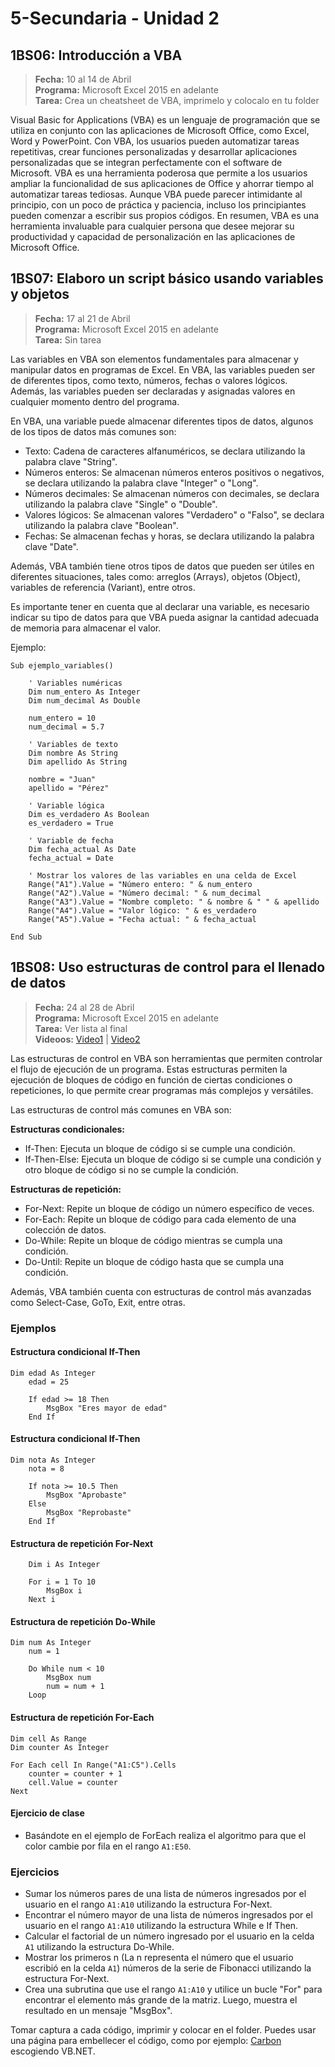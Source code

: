 # 5-Secundaria - Unidad 2

## 1BS06: Introducción a VBA

> **Fecha:** 10 al 14 de Abril<br> **Programa:** Microsoft Excel 2015 en adelante<br> **Tarea:** Crea un cheatsheet de VBA, imprimelo y colocalo en tu folder<br>

Visual Basic for Applications (VBA) es un lenguaje de programación que se utiliza en conjunto con las aplicaciones de Microsoft Office, como Excel, Word y PowerPoint. Con VBA, los usuarios pueden automatizar tareas repetitivas, crear funciones personalizadas y desarrollar aplicaciones personalizadas que se integran perfectamente con el software de Microsoft. VBA es una herramienta poderosa que permite a los usuarios ampliar la funcionalidad de sus aplicaciones de Office y ahorrar tiempo al automatizar tareas tediosas. Aunque VBA puede parecer intimidante al principio, con un poco de práctica y paciencia, incluso los principiantes pueden comenzar a escribir sus propios códigos. En resumen, VBA es una herramienta invaluable para cualquier persona que desee mejorar su productividad y capacidad de personalización en las aplicaciones de Microsoft Office.


## 1BS07: Elaboro un script básico usando variables y objetos

> **Fecha:** 17 al 21 de Abril<br> **Programa:** Microsoft Excel 2015 en adelante<br> **Tarea:** Sin tarea<br> 

Las variables en VBA son elementos fundamentales para almacenar y manipular datos en programas de Excel. En VBA, las variables pueden ser de diferentes tipos, como texto, números, fechas o valores lógicos. Además, las variables pueden ser declaradas y asignadas valores en cualquier momento dentro del programa.

En VBA, una variable puede almacenar diferentes tipos de datos, algunos de los tipos de datos más comunes son:

- Texto: Cadena de caracteres alfanuméricos, se declara utilizando la palabra clave "String".
- Números enteros: Se almacenan números enteros positivos o negativos, se declara utilizando la palabra clave "Integer" o "Long".
- Números decimales: Se almacenan números con decimales, se declara utilizando la palabra clave "Single" o "Double".
- Valores lógicos: Se almacenan valores "Verdadero" o "Falso", se declara utilizando la palabra clave "Boolean".
- Fechas: Se almacenan fechas y horas, se declara utilizando la palabra clave "Date".

Además, VBA también tiene otros tipos de datos que pueden ser útiles en diferentes situaciones, tales como: arreglos (Arrays), objetos (Object), variables de referencia (Variant), entre otros.

Es importante tener en cuenta que al declarar una variable, es necesario indicar su tipo de datos para que VBA pueda asignar la cantidad adecuada de memoria para almacenar el valor.

Ejemplo:

```visual-basic
Sub ejemplo_variables()
    
    ' Variables numéricas
    Dim num_entero As Integer
    Dim num_decimal As Double
    
    num_entero = 10
    num_decimal = 5.7
    
    ' Variables de texto
    Dim nombre As String
    Dim apellido As String
    
    nombre = "Juan"
    apellido = "Pérez"
    
    ' Variable lógica
    Dim es_verdadero As Boolean
    es_verdadero = True
    
    ' Variable de fecha
    Dim fecha_actual As Date
    fecha_actual = Date
    
    ' Mostrar los valores de las variables en una celda de Excel
    Range("A1").Value = "Número entero: " & num_entero
    Range("A2").Value = "Número decimal: " & num_decimal
    Range("A3").Value = "Nombre completo: " & nombre & " " & apellido
    Range("A4").Value = "Valor lógico: " & es_verdadero
    Range("A5").Value = "Fecha actual: " & fecha_actual
    
End Sub

```

<div class="currentTheme">

## 1BS08: Uso estructuras de control para el llenado de datos

> **Fecha:** 24 al 28 de Abril<br> **Programa:** Microsoft Excel 2015 en adelante<br> **Tarea:** Ver lista al final<br> **Videoos:** [Video1](https://www.youtube.com/watch?v=xTn0LQZ_VpQ) | [Video2](https://www.youtube.com/watch?v=WbOaRkigzzc)

Las estructuras de control en VBA son herramientas que permiten controlar el flujo de ejecución de un programa. Estas estructuras permiten la ejecución de bloques de código en función de ciertas condiciones o repeticiones, lo que permite crear programas más complejos y versátiles.

Las estructuras de control más comunes en VBA son:

**Estructuras condicionales:**

- If-Then: Ejecuta un bloque de código si se cumple una condición.
- If-Then-Else: Ejecuta un bloque de código si se cumple una condición y otro bloque de código si no se cumple la condición.

**Estructuras de repetición:**

- For-Next: Repite un bloque de código un número específico de veces.
- For-Each: Repite un bloque de código para cada elemento de una colección de datos.
- Do-While: Repite un bloque de código mientras se cumpla una condición.
- Do-Until: Repite un bloque de código hasta que se cumpla una condición.

Además, VBA también cuenta con estructuras de control más avanzadas como Select-Case, GoTo, Exit, entre otras.

### Ejemplos

#### Estructura condicional If-Then

```visual-basic
Dim edad As Integer
    edad = 25
    
    If edad >= 18 Then
        MsgBox "Eres mayor de edad"
    End If
```

#### Estructura condicional If-Then

```visual-basic
Dim nota As Integer
    nota = 8
    
    If nota >= 10.5 Then
        MsgBox "Aprobaste"
    Else
        MsgBox "Reprobaste"
    End If
```
#### Estructura de repetición For-Next

```visual-basic
    Dim i As Integer
    
    For i = 1 To 10
        MsgBox i
    Next i
```

#### Estructura de repetición Do-While

```visual-basic
Dim num As Integer
    num = 1
    
    Do While num < 10
        MsgBox num
        num = num + 1
    Loop
```

#### Estructura de repetición For-Each

```visual-basic
Dim cell As Range
Dim counter As Integer
 
For Each cell In Range("A1:C5").Cells
    counter = counter + 1
    cell.Value = counter
Next
```

#### Ejercicio de clase

- Basándote en el ejemplo de ForEach realiza el algoritmo para que el color cambie por fila en el rango <code>A1:E50</code>.

### Ejercicios

- Sumar los números pares de una lista de números ingresados por el usuario en el rango <code>A1:A10</code> utilizando la estructura For-Next.
- Encontrar el número mayor de una lista de números ingresados por el usuario en el rango <code>A1:A10</code> utilizando la estructura While e If Then.
- Calcular el factorial de un número ingresado por el usuario en la celda <code>A1</code> utilizando la estructura Do-While.
- Mostrar los primeros n (La n representa el número que el usuario escribió en la celda <code>A1</code>) números de la serie de Fibonacci utilizando la estructura For-Next.
- Crea una subrutina que use el rango <code>A1:A10</code> y utilice un bucle "For" para encontrar el elemento más grande de la matriz. Luego, muestra el resultado en un mensaje "MsgBox".

Tomar captura a cada código, imprimir y colocar en el folder. Puedes usar una página para embellecer el código, como por ejemplo: [Carbon](https://carbon.now.sh/) escogiendo VB.NET.

</div>
